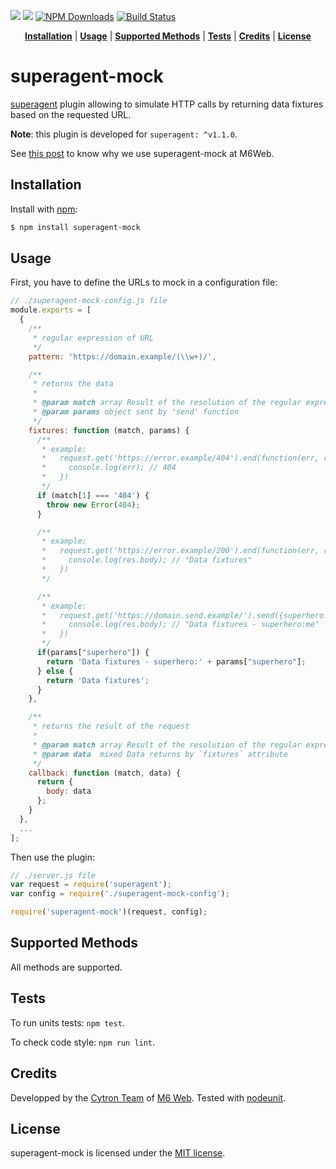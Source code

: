 ![](https://img.shields.io/badge/License-MIT-00CCFF.svg?style=flat-square)
![](https://img.shields.io/badge/superagent--mock-JS-FF0066.svg?style=flat-square)
[![NPM Downloads](http://img.shields.io/npm/dm/superagent-mock.svg?style=flat-square)](https://www.npmjs.org/package/superagent-mock)
[![Build Status](http://img.shields.io/travis/M6Web/superagent-mock.svg?style=flat-square)](https://travis-ci.org/M6Web/superagent-mock)

<p align="center">
<b><a href="#installation">Installation</a></b>
|
<b><a href="#usage">Usage</a></b>
|
<b><a href="#supported-methods">Supported Methods</a></b>
|
<b><a href="#tests">Tests</a></b>
|
<b><a href="#credits">Credits</a></b>
|
<b><a href="#license">License</a></b>
</p>

# superagent-mock

[superagent](https://github.com/visionmedia/superagent) plugin allowing to simulate HTTP calls by returning data fixtures based on the requested URL.

**Note**: this plugin is developed for `superagent: ^v1.1.0`.

See [this post](http://tech.m6web.fr/how-did-we-mock-the-backend-developers.html) to know why we use superagent-mock at M6Web.

## Installation

Install with [npm](http://npmjs.org/):

```sh
$ npm install superagent-mock
```

## Usage

First, you have to define the URLs to mock in a configuration file:

```js
// ./superagent-mock-config.js file
module.exports = [
  {
    /**
     * regular expression of URL
     */
    pattern: 'https://domain.example/(\\w+)/',

    /**
     * returns the data
     *
     * @param match array Result of the resolution of the regular expression
     * @param params object sent by 'send' function
     */
    fixtures: function (match, params) {
      /**
       * example:
       *   request.get('https://error.example/404').end(function(err, res){
       *     console.log(err); // 404
       *   })
       */
      if (match[1] === '404') {
        throw new Error(404);
      }

      /**
       * example:
       *   request.get('https://error.example/200').end(function(err, res){
       *     console.log(res.body); // "Data fixtures"
       *   })
       */

      /**
       * example:
       *   request.get('https://domain.send.example/').send({superhero: "me"}).end(function(err, res){
       *     console.log(res.body); // "Data fixtures - superhero:me"
       *   })
       */
      if(params["superhero"]) {
        return 'Data fixtures - superhero:' + params["superhero"];
      } else {
        return 'Data fixtures';
      }
    },

    /**
     * returns the result of the request
     *
     * @param match array Result of the resolution of the regular expression
     * @param data  mixed Data returns by `fixtures` attribute
     */
    callback: function (match, data) {
      return {
        body: data
      };
    }
  },
  ...
];
```

Then use the plugin:

```js
// ./server.js file
var request = require('superagent');
var config = require('./superagent-mock-config');

require('superagent-mock')(request, config);
```

## Supported Methods

All methods are supported.

## Tests

To run units tests: `npm test`.

To check code style: `npm run lint`.


## Credits

Developped by the [Cytron Team](http://cytron.fr/) of [M6 Web](http://tech.m6web.fr/).
Tested with [nodeunit](https://github.com/caolan/nodeunit).

## License

superagent-mock is licensed under the [MIT license](LICENSE).
